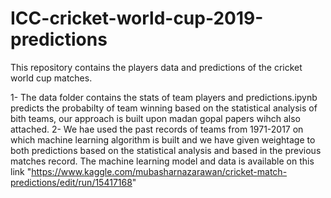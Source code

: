 # ICC-cricket-world-cup-2019-predictions
This repository contains the players data and predictions of the cricket world cup matches.

1- The data folder contains the stats of team players and predictions.ipynb predicts the probabilty of team winning based on the statistical analysis of bith teams, our approach is built upon madan gopal papers wihch also attached.
2- We hae used the past records of teams from 1971-2017 on which machine learning algorithm is built and we have given weightage to both predictions based on the statistical analysis and based in the previous matches record. The machine learning model and data is available on this link "https://www.kaggle.com/mubasharnazarawan/cricket-match-predictions/edit/run/15417168"
